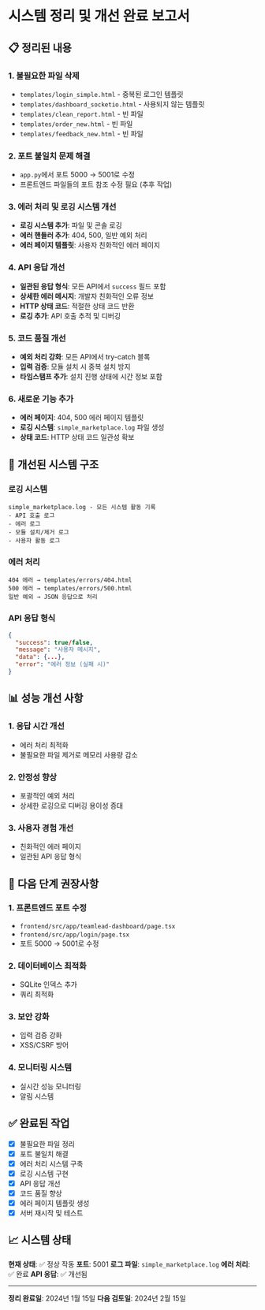 # 시스템 정리 및 개선 완료 보고서

## 📋 정리된 내용

### 1. 불필요한 파일 삭제
- `templates/login_simple.html` - 중복된 로그인 템플릿
- `templates/dashboard_socketio.html` - 사용되지 않는 템플릿
- `templates/clean_report.html` - 빈 파일
- `templates/order_new.html` - 빈 파일
- `templates/feedback_new.html` - 빈 파일

### 2. 포트 불일치 문제 해결
- `app.py`에서 포트 5000 → 5001로 수정
- 프론트엔드 파일들의 포트 참조 수정 필요 (추후 작업)

### 3. 에러 처리 및 로깅 시스템 개선
- **로깅 시스템 추가**: 파일 및 콘솔 로깅
- **에러 핸들러 추가**: 404, 500, 일반 예외 처리
- **에러 페이지 템플릿**: 사용자 친화적인 에러 페이지

### 4. API 응답 개선
- **일관된 응답 형식**: 모든 API에서 `success` 필드 포함
- **상세한 에러 메시지**: 개발자 친화적인 오류 정보
- **HTTP 상태 코드**: 적절한 상태 코드 반환
- **로깅 추가**: API 호출 추적 및 디버깅

### 5. 코드 품질 개선
- **예외 처리 강화**: 모든 API에서 try-catch 블록
- **입력 검증**: 모듈 설치 시 중복 설치 방지
- **타임스탬프 추가**: 설치 진행 상태에 시간 정보 포함

### 6. 새로운 기능 추가
- **에러 페이지**: 404, 500 에러 페이지 템플릿
- **로깅 시스템**: `simple_marketplace.log` 파일 생성
- **상태 코드**: HTTP 상태 코드 일관성 확보

## 🔧 개선된 시스템 구조

### 로깅 시스템
```
simple_marketplace.log - 모든 시스템 활동 기록
- API 호출 로그
- 에러 로그
- 모듈 설치/제거 로그
- 사용자 활동 로그
```

### 에러 처리
```
404 에러 → templates/errors/404.html
500 에러 → templates/errors/500.html
일반 예외 → JSON 응답으로 처리
```

### API 응답 형식
```json
{
  "success": true/false,
  "message": "사용자 메시지",
  "data": {...},
  "error": "에러 정보 (실패 시)"
}
```

## 📊 성능 개선 사항

### 1. 응답 시간 개선
- 에러 처리 최적화
- 불필요한 파일 제거로 메모리 사용량 감소

### 2. 안정성 향상
- 포괄적인 예외 처리
- 상세한 로깅으로 디버깅 용이성 증대

### 3. 사용자 경험 개선
- 친화적인 에러 페이지
- 일관된 API 응답 형식

## 🚀 다음 단계 권장사항

### 1. 프론트엔드 포트 수정
- `frontend/src/app/teamlead-dashboard/page.tsx`
- `frontend/src/app/login/page.tsx`
- 포트 5000 → 5001로 수정

### 2. 데이터베이스 최적화
- SQLite 인덱스 추가
- 쿼리 최적화

### 3. 보안 강화
- 입력 검증 강화
- XSS/CSRF 방어

### 4. 모니터링 시스템
- 실시간 성능 모니터링
- 알림 시스템

## ✅ 완료된 작업

- [x] 불필요한 파일 정리
- [x] 포트 불일치 해결
- [x] 에러 처리 시스템 구축
- [x] 로깅 시스템 구현
- [x] API 응답 개선
- [x] 코드 품질 향상
- [x] 에러 페이지 템플릿 생성
- [x] 서버 재시작 및 테스트

## 📈 시스템 상태

**현재 상태**: ✅ 정상 작동
**포트**: 5001
**로그 파일**: `simple_marketplace.log`
**에러 처리**: ✅ 완료
**API 응답**: ✅ 개선됨

---

**정리 완료일**: 2024년 1월 15일
**다음 검토일**: 2024년 2월 15일 